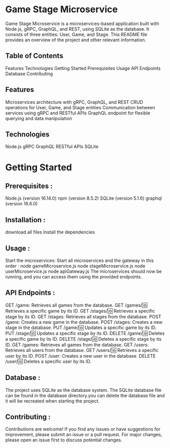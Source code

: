 # Game Stage Microservice
Game Stage Microservice is a microservices-based application built with Node.js, gRPC, GraphQL, and REST, 
using SQLite as the database. It consists of three entities: User, Game, and Stage. 
This README file provides an overview of the project and other relevant information.

## Table of Contents
Features
Technologies
Getting Started
Prerequisites
Usage
API Endpoints
Database
Contributing

## Features
Microservices architecture with gRPC, GraphQL, and REST
CRUD operations for User, Game, and Stage entities
Communication between services using gRPC and RESTful APIs
GraphQL endpoint for flexible querying and data manipulation

## Technologies
Node.js
gRPC
GraphQL
RESTful APIs
SQLite

# Getting Started

## Prerequisites :
Node.js (version 16.14.0)
npm (version 8.5.2)
SQLite (version 5.1.6)
graphql (version 16.6.0)

## Installation :
download all files
Install the dependencies

## Usage : 
Start the microservices:
Start all microservices and the gateway in this order :
node gameMicroservice.js
node stageMicroservice.js
node userMicroservice.js
node apiGateway.js
The microservices should now be running, and you can access them using the provided endpoints.

## API Endpoints :
GET /game: Retrieves all games from the database.
GET /games/:id: Retrieves a specific game by its ID.
GET /stages/:id: Retrieves a specific stage by its ID.
GET /stages: Retrieves all stages from the database.
POST /game: Creates a new game in the database.
POST /stages: Creates a new stage in the database.
PUT /game/:id: Updates a specific game by its ID.
PUT /stage/:id: Updates a specific stage by its ID.
DELETE /game/:id: Deletes a specific game by its ID.
DELETE /stage/:id: Deletes a specific stage by its ID.
GET /games: Retrieves all games from the database.
GET /users: Retrieves all users from the database.
GET /users/:id: Retrieves a specific user by its ID.
POST /user: Creates a new user in the database.
DELETE /user/:id: Deletes a specific user by its ID.

## Database :
The project uses SQLite as the database system. The SQLite database file can be found in the database directory.you can delete the database file and it will be recreated when starting the project.

## Contributing :
Contributions are welcome! If you find any issues or have suggestions for improvement, please submit an issue or a pull request. For major changes, please open an issue first to discuss potential changes.
